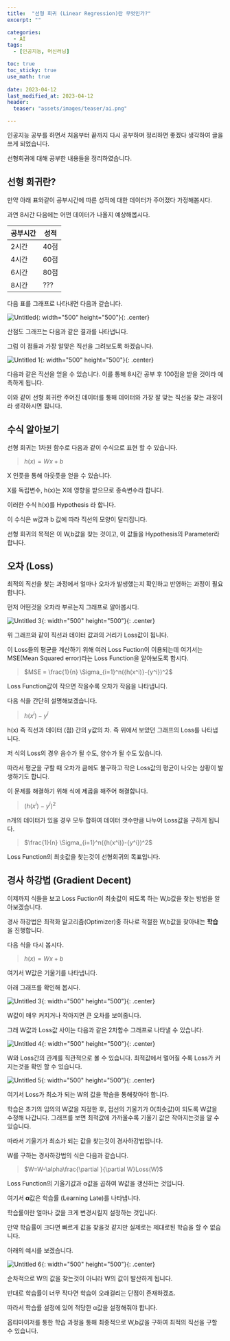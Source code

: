 ```yaml
---
title:  "선형 회귀 (Linear Regression)란 무엇인가?" 
excerpt: ""

categories:
  - AI
tags:
  - [인공지능, 머신러닝]

toc: true
toc_sticky: true
use_math: true
 
date: 2023-04-12
last_modified_at: 2023-04-12
header: 
  teaser: "assets/images/teaser/ai.png"

---
```



인공지능 공부를 하면서 처음부터 끝까지 다시 공부하며 정리하면 좋겠다 생각하여 글을 쓰게 되었습니다.

선형회귀에 대해 공부한 내용들을 정리하였습니다.

## 선형 회귀란?

만약 아래 표와같이 공부시간에 따른 성적에 대한 데이터가 주어졌다 가정해봅시다.

과연 8시간 다음에는 어떤 데이터가 나올지 예상해봅시다.

| 공부시간 | 성적 |
| --- | --- |
| 2시간 | 40점 |
| 4시간 | 60점 |
| 6시간 | 80점 |
| 8시간 | ??? |

다음 표를 그래프로 나타내면 다음과 같습니다.

![Untitled](https://user-images.githubusercontent.com/80799025/231465832-87d38ef6-fe87-421c-8ecb-0ae4faa7fcf3.png){: width="500" height="500"}{: .center}


산점도 그래프는 다음과 같은 결과를 나타냅니다. 

그럼 이 점들과 가장 알맞은 직선을 그려보도록 하겠습니다.

![Untitled 1](https://user-images.githubusercontent.com/80799025/231465847-b8eee921-a1c4-40e7-92f6-3935c02b0e2f.png){: width="500" height="500"}{: .center}


다음과 같은 직선을 얻을 수 있습니다. 이를 통해 8시간 공부 후 100점을 받을 것이라 예측하게 됩니다.

이와 같이 선형 회귀란 주어진 데이터를 통해 데이터와 가장 잘 맞는 직선을 찾는 과정이라 생각하시면 됩니다.

## 수식 알아보기

선형 회귀는 1차원 함수로 다음과 같이 수식으로 표현 할 수 있습니다.

>$h(x)=Wx+b$

X 인풋을 통해  아웃풋을 얻을 수 있습니다.

X를 독립변수, h(x)는 X에 영향을 받으므로 종속변수라 합니다.

이러한 수식 h(x)를 Hypothesis 라 합니다.

이 수식은 w값과 b 값에 따라 직선의 모양이 달리집니다.

선형 회귀의 목적은 이 W,b값을 찾는 것이고, 이 값들을 Hypothesis의 Parameter라 합니다.

## 오차 (Loss)

최적의 직선을 찾는 과정에서 얼마나 오차가 발생했는지 확인하고 반영하는 과정이 필요합니다.

먼저 어떤것을 오차라 부르는지 그래프로 알아봅시다.

![Untitled 3](https://user-images.githubusercontent.com/80799025/231465911-f032705c-da97-4848-bea8-f8fc95dbc587.png){: width="500" height="500"}{: .center}


위 그래프와 같이 직선과 데이터 값과의 거리가 Loss값이 됩니다.

이 Loss들의 평균을 계산하기 위해 여러 Loss Fuction이 이용되는데 여기서는 MSE(Mean Squared error)라는 Loss Function을 알아보도록 합시다.


>$MSE = \frac{1}{n}  \Sigma_{i=1}^n({h(x^i)}-{y^i})^2$


Loss Function값이 작으면 작을수록 오차가 작음을 나타냅니다.

다음 식을 간단히 설명해보겠습니다.

>${h(x^i)}-{y^i}$

h(x) 즉 직선과 데이터 (점) 간의 y값의 차. 즉 위에서 보았던 그래프의 Loss를 나타냅니다.

저 식의 Loss의 경우 음수가 될 수도, 양수가 될 수도 있습니다. 

따라서 평균을 구할 때 오차가 큼에도 불구하고 작은 Loss값의 평균이 나오는 상황이 발생하기도 합니다. 

이 문제를 해결하기 위해 식에 제곱을 해주어 해결합니다.


>$({h(x^i)}-{y^i})^2$

 n개의 데이터가 있을 경우 모두 합하여 데이터 갯수만큼 나누어 Loss값을 구하게 됩니다.


>$\frac{1}{n}  \Sigma_{i=1}^n({h(x^i)}-{y^i})^2$

Loss Function의 최솟값을 찾는것이 선형회귀의 목표입니다.


## 경사 하강법 (Gradient Decent)

이제까지 식들을 보고 Loss Fuction이 최솟값이 되도록 하는 W,b값을 찾는 방법을 알아보겠습니다.

경사 하강법은 최적화 알고리즘(Optimizer)중 하나로 적절한 W,b값을 찾아내는 **학습**을 진행합니다.

다음 식을 다시 봅시다.

>$h(x)=Wx+b$

여기서 W값은 기울기를 나타냅니다. 

아래 그래프를 확인해 봅시다.

![Untitled 3](https://user-images.githubusercontent.com/80799025/231483983-645046e2-09de-40d7-ad1c-75ea2b5e5c16.png){: width="500" height="500"}{: .center}

W값이 매우 커지거나 작아지면 큰 오차를 보여줍니다.

그래 W값과 Loss값 사이는 다음과 같은 2차함수 그래프로 나타낼 수 있습니다.

![Untitled 4](https://user-images.githubusercontent.com/80799025/231484016-a8cbf121-ec31-4cac-a314-26e7e5fc6ffd.png){: width="500" height="500"}{: .center}

W와 Loss간의 관계를 직관적으로 볼 수 있습니다. 최적값에서 멀어질 수록 Loss가 커지는것을 확인 할 수 있습니다.

![Untitled 5](https://user-images.githubusercontent.com/80799025/231484032-f79556f0-1b17-446f-9a9f-663386374cbe.png){: width="500" height="500"}{: .center}

여기서 Loss가 최소가 되는 W의 값을 학습을 통해찾아야 합니다.

학습은 초기의 임의의 W값을 지정한 후, 접선의 기울기가 0(최솟값)이 되도록 W값을 수정해 나갑니다. 그래프를 보면 최적값에 가까울수록 기울기 값은 작아지는것을 알 수 있습니다.


따라서 기울기가 최소가 되는 값을 찾는것이 경사하강법입니다.

W를 구하는 경사하강법의 식은 다음과 같습니다.


>$W=W-\alpha\frac{\partial }{\partial W}Loss(W)$

Loss Function의 기울기값과 α값을 곱하여 W값을 갱신하는 것입니다.


여기서 **α**값은 학습률 (Learning Late)를 나타냅니다.

학습률이란 얼마나 값을 크게 변경시킬지 설정하는 것입니다.

만약 학습률이 크다면 빠르게 값을 찾을것 같지만 실제로는 제대로된 학습을 할 수 없습니다.


아래의 예시를 보겠습니다.

![Untitled 6](https://user-images.githubusercontent.com/80799025/231484048-4d141851-715a-4696-a871-d61a6c098bb1.png){: width="500" height="500"}{: .center}

순차적으로 W의 값을 찾는것이 아니라 W의 값이 발산하게 됩니다.

반대로 학습률이 너무 작다면 학습이 오래걸리는 단점이 존재하겠죠.

따라서 학습률 설정에 있어 적당한 α값을 설정해줘야 합니다.


옵티마이저를 통한 학습 과정을 통해 최종적으로 W,b값을 구하여 최적의 직선을 구할 수 있습니다.
